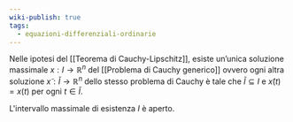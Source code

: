 ```yaml
---
wiki-publish: true
tags:
  - equazioni-differenziali-ordinarie
---
```

Nelle ipotesi del [[Teorema di Cauchy-Lipschitz]], esiste un’unica soluzione massimale $x : I → \mathbb{R}^n$ del [[Problema di Cauchy generico]] ovvero ogni altra soluzione $x̃ : \tilde{I} → \mathbb{R}^n$ dello stesso problema di Cauchy è tale che $\tilde{I} ⊆ I$ e $x̃(t) = x(t)$ per ogni $t\in\tilde{I}$.

L'intervallo massimale di esistenza $I$ è aperto.